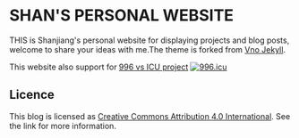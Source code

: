 # SHAN'S PERSONAL WEBSITE

THIS is Shanjiang's personal website for displaying projects and blog posts, welcome to share your ideas with me.The theme is forked from [Vno Jekyll](https://github.com/onevcat/vno-jekyll).

This website also support for [996 vs ICU project](https://github.com/996icu/996.ICU/blob/master/i18n/en_US.md)
<a href="https://996.icu"><img src="https://img.shields.io/badge/link-996.icu-red.svg" alt="996.icu"></a>


## Licence

This blog is licensed as [Creative Commons Attribution 4.0 International](http://creativecommons.org/licenses/by/4.0/). See the link for more information.
